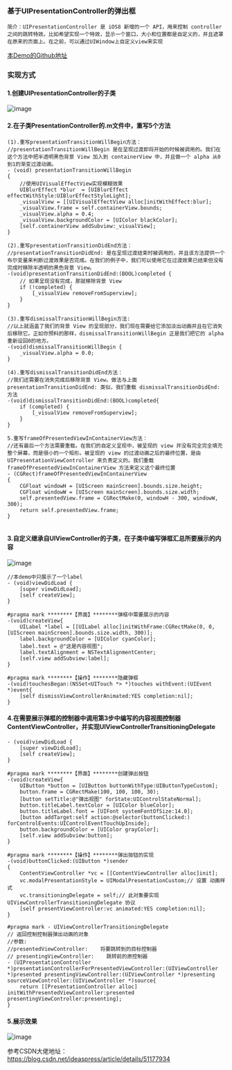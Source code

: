 ### 基于UIPresentationController的弹出框

```
简介：UIPresentationController 是 iOS8 新增的一个 API，用来控制 controller 之间的跳转特效。比如希望实现一个特效，显示一个窗口，大小和位置都是自定义的，并且遮罩在原来的页面上。在之前，可以通过UIWindow上自定义view来实现
```
[本Demo的Github地址](https://github.com/wangxj4268/-UIPresentationController-.git)

 
### 实现方式
#### 1.创建UIPresentationController的子类
![image](http://m.qpic.cn/psb?/V10Ra4TS1frb6f/a*AlnhjdoNjG9F262581RZ*i*BEkg*1NKHs.miWmrS0!/b/dAoBAAAAAAAA&bo=WAW8AgAAAAARF8M!&rf=viewer_4)
#### 2.在子类PresentationController的.m文件中，重写5个方法

```
(1).重写presentationTransitionWillBegin方法：
//presentationTransitionWillBegin 是在呈现过渡即将开始的时候被调用的。我们在这个方法中把半透明黑色背景 View 加入到 containerView 中，并且做一个 alpha 从0到1的渐变过渡动画。
- (void) presentationTransitionWillBegin
{
    //使用UIVisualEffectView实现模糊效果
    UIBlurEffect *blur  = [UIBlurEffect effectWithStyle:UIBlurEffectStyleLight];
    _visualView = [[UIVisualEffectView alloc]initWithEffect:blur];
    _visualView.frame = self.containerView.bounds;
    _visualView.alpha = 0.4;
    _visualView.backgroundColor = [UIColor blackColor];
    [self.containerView addSubview:_visualView];
}

(2).重写presentationTransitionDidEnd方法：
//presentationTransitionDidEnd: 是在呈现过渡结束时被调用的，并且该方法提供一个布尔变量来判断过渡效果是否完成。在我们的例子中，我们可以使用它在过渡效果已结束但没有完成时移除半透明的黑色背景 View。
-(void)presentationTransitionDidEnd:(BOOL)completed {
    // 如果呈现没有完成，那就移除背景 View
    if (!completed) {
        [_visualView removeFromSuperview];
    }
}

(3).重写dismissalTransitionWillBegin方法:
//以上就涵盖了我们的背景 View 的呈现部分，我们现在需要给它添加淡出动画并且在它消失后移除它。正如你预料的那样，dismissalTransitionWillBegin 正是我们把它的 alpha 重新设回0的地方。
-(void)dismissalTransitionWillBegin {
    _visualView.alpha = 0.0;
}

(4).重写dismissalTransitionDidEnd方法：
//我们还需要在消失完成后移除背景 View。做法与上面 presentationTransitionDidEnd: 类似，我们重载 dismissalTransitionDidEnd: 方法
-(void)dismissalTransitionDidEnd:(BOOL)completed{
    if (completed) {
        [_visualView removeFromSuperview];
    }
}

5.重写frameOfPresentedViewInContainerView方法：
//还有最后一个方法需要重载。在我们的自定义呈现中，被呈现的 view 并没有完全完全填充整个屏幕，而是很小的一个矩形。被呈现的 view 的过渡动画之后的最终位置，是由 UIPresentationViewController 来负责定义的。我们重载 frameOfPresentedViewInContainerView 方法来定义这个最终位置
- (CGRect)frameOfPresentedViewInContainerView
{
    CGFloat windowH = [UIScreen mainScreen].bounds.size.height;
    CGFloat windowW = [UIScreen mainScreen].bounds.size.width;
    self.presentedView.frame = CGRectMake(0, windowH - 300, windowW, 300);
    return self.presentedView.frame;
}


```
#### 3.自定义继承自UIViewController的子类，在子类中编写弹框汇总所要展示的内容
![image](http://m.qpic.cn/psb?/V10Ra4TS1frb6f/V8Qr7NKjxWY1uwIgc35gC26tHnBXSh0sSj2AhZe6Bws!/b/dNoAAAAAAAAA&bo=dAV8AgAAAAADFz0!&rf=viewer_4)
```
//本demo中只展示了一个label
- (void)viewDidLoad {
    [super viewDidLoad];
    [self createView];
}

#pragma mark ********【界面】********弹框中需要展示的内容
-(void)createView{
    UILabel *label = [[UILabel alloc]initWithFrame:CGRectMake(0, 0, [UIScreen mainScreen].bounds.size.width, 300)];
    label.backgroundColor = [UIColor cyanColor];
    label.text = @"这是内容视图";
    label.textAlignment = NSTextAlignmentCenter;
    [self.view addSubview:label];
}

#pragma mark ********【操作】********隐藏弹框
-(void)touchesBegan:(NSSet<UITouch *> *)touches withEvent:(UIEvent *)event{
    [self dismissViewControllerAnimated:YES completion:nil];
}
```


#### 4.在需要展示弹框的控制器中调用第3步中编写的内容视图控制器ContentViewController，并实现UIViewControllerTransitioningDelegate

```
- (void)viewDidLoad {
    [super viewDidLoad];
    [self createView];
}

#pragma mark ********【界面】********创建弹出按钮
-(void)createView{
    UIButton *button = [UIButton buttonWithType:UIButtonTypeCustom];
    button.frame = CGRectMake(100, 100, 100, 30);
    [button setTitle:@"弹出视图" forState:UIControlStateNormal];
    button.titleLabel.textColor = [UIColor blueColor];
    button.titleLabel.font = [UIFont systemFontOfSize:14.0];
    [button addTarget:self action:@selector(buttonClicked:) forControlEvents:UIControlEventTouchUpInside];
    button.backgroundColor = [UIColor grayColor];
    [self.view addSubview:button];
}

#pragma mark ********【操作】********弹出按钮的实现
-(void)buttonClicked:(UIButton *)sender
{
    ContentViewController *vc = [[ContentViewController alloc]init];
    vc.modalPresentationStyle = UIModalPresentationCustom;// 设置 动画样式
    vc.transitioningDelegate = self;// 此对象要实现 UIViewControllerTransitioningDelegate 协议
    [self presentViewController:vc animated:YES completion:nil];
}

#pragma mark - UIViewControllerTransitioningDelegate
// 返回控制控制器弹出动画的对象
//参数:
//presentedViewController:    将要跳转到的目标控制器
// presentingViewController:    跳转前的原控制器
- (UIPresentationController *)presentationControllerForPresentedViewController:(UIViewController *)presented presentingViewController:(UIViewController *)presenting sourceViewController:(UIViewController *)source{
    return [[PresentationController alloc] initWithPresentedViewController:presented presentingViewController:presenting];
}

```
#### 5.展示效果
![image](http://m.qpic.cn/psb?/V10Ra4TS1frb6f/tlRc.WsFnBDINX9vSZzfQft4fDlFVlYqxc60997MTJA!/b/dA4AAAAAAAAA&bo=7gI2BQAAAAADB*0!&rf=viewer_4)

参考CSDN大佬地址：https://blog.csdn.net/ideaspress/article/details/51177934
